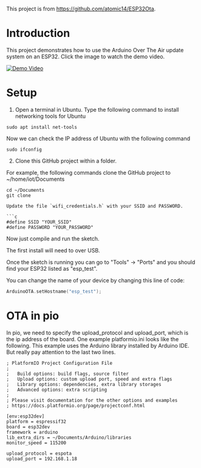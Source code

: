 This project is from https://github.com/atomic14/ESP32Ota.

# Introduction

This project demonstrates how to use the Arduino Over The Air update system on an ESP32.
Click the image to watch the demo video.

[![Demo Video](https://img.youtube.com/vi/_bMsrxiyuHs/0.jpg)](https://www.youtube.com/watch?v=_bMsrxiyuHs)

# Setup

1. Open a terminal in Ubuntu. Type the following command to install networking tools for Ubuntu
```
sudo apt install net-tools
```
Now we can check the IP address of Ubuntu with the following command
```
sudo ifconfig
```

2. Clone this GitHub project within a folder.

For example, the following commands clone the GitHub project to ~/home/iot/Documents

```
cd ~/Documents
git clone

Update the file `wifi_credentials.h` with your SSID and PASSWORD.

```c
#define SSID "YOUR_SSID"
#define PASSWORD "YOUR_PASSWORD"
```

Now just compile and run the sketch.

The first install will need to over USB.

Once the sketch is running you can go to "Tools" -> "Ports" and you should find your ESP32 listed as "esp_test".

You can change the name of your device by changing this line of code:

```c
ArduinoOTA.setHostname("esp_test");
```

# OTA in pio
In pio, we need to specify the upload_protocol and upload_port, which is the ip address of the board. One example platformio.ini looks like the following. This example uses the Arduino library installed by Arduino IDE. But really pay attention to the last two lines.

```
; PlatformIO Project Configuration File
;
;   Build options: build flags, source filter
;   Upload options: custom upload port, speed and extra flags
;   Library options: dependencies, extra library storages
;   Advanced options: extra scripting
;
; Please visit documentation for the other options and examples
; https://docs.platformio.org/page/projectconf.html

[env:esp32dev]
platform = espressif32
board = esp32dev
framework = arduino
lib_extra_dirs = ~/Documents/Arduino/libraries
monitor_speed = 115200

upload_protocol = espota
upload_port = 192.168.1.18
```
